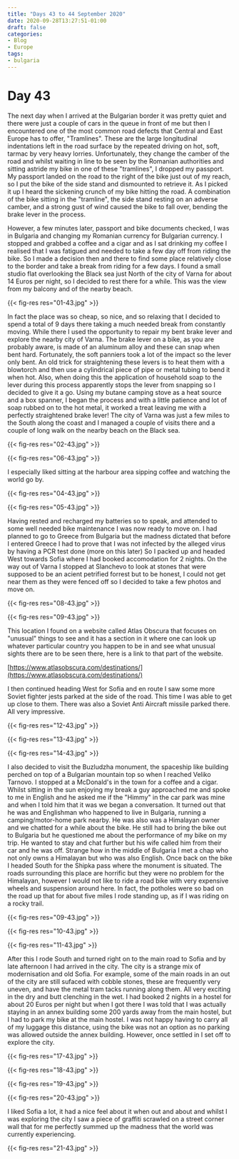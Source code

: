 ```yaml
---
title: "Days 43 to 44 September 2020"
date: 2020-09-28T13:27:51-01:00
draft: false
categories:
- Blog
- Europe
tags:
- bulgaria
---
```


# Day 43

The next day when I arrived at the Bulgarian border it was pretty quiet and there were just a couple of cars in the queue in front of me but then I encountered one of the most common road defects that Central and East Europe has to offer, "Tramlines". These are the large longitudinal indentations left in the road surface by the repeated driving on hot, soft, tarmac by very heavy lorries. Unfortunately, they change the camber of the road and whilst waiting in line to be seen by the Romanian authorities and sitting astride my bike in one of these "tramlines", I dropped my passport. My passport landed on the road to the right of the bike just out of my reach, so I put the bike of the side stand and dismounted to retrieve it. As I picked it up I heard the sickening crunch of my bike hitting the road. A combination of the bike sitting in the "tramline", the side stand resting on an adverse camber, and a strong gust of wind caused the bike to fall over, bending the brake lever in the process. 

However, a few minutes later, passport and bike documents checked, I was in Bulgaria and changing my Romanian currency for Bulgarian currency. I stopped and grabbed a coffee and a cigar and as I sat drinking my coffee I realised that I was fatigued and needed to take a few day off from riding the bike. So I made a decision then and there to find some place relatively close to the border and take a break from riding for a few days. I found a small studio flat overlooking the Black sea just North of the city of Varna for about 14 Euros per night, so I decided to rest there for a while. This was the view from my balcony and of the nearby beach.

{{< fig-res res="01-43.jpg" >}}

<!--more-->

In fact the place was so cheap, so nice, and so relaxing that I decided to spend a total of 9 days there taking a much needed break from constantly moving. While there I used the opportunity to repair my bent brake lever and explore the nearby city of Varna. The brake lever on a bike, as you are probably aware, is made of an aluminum alloy and these can snap when bent hard. Fortunately, the soft panniers took a lot of the impact so the lever only bent. An old trick for straightening these levers is to heat them with a blowtorch and then use a cylindrical piece of pipe or metal tubing to bend it when hot. Also, when doing this the application of household soap to the lever during this process apparently stops the lever from snapping so I decided to give it a go. Using my butane camping stove as a heat source and a box spanner, I began the process and with a little patience and lot of soap rubbed on to the hot metal, it worked a treat leaving me with a perfectly straightened brake lever! The city of Varna was just a few miles to the South along the coast and I managed a couple of visits there and a couple of long walk on the nearby beach on the Black sea. 

{{< fig-res res="02-43.jpg" >}}

{{< fig-res res="06-43.jpg" >}}

I especially liked sitting at the harbour area sipping coffee and watching the world go by. 

{{< fig-res res="04-43.jpg" >}}

{{< fig-res res="05-43.jpg" >}}

Having rested and recharged my batteries so to speak, and attended to some well needed bike maintenance I was now ready to move on. I had planned to go to Greece from Bulgaria but the madness dictated that before I entered Greece I had to prove that I was not infected by the alleged virus by having a PCR test done (more on this later) So I packed up and headed West towards Sofia where I had booked accomodation for 2 nights. On the way out of Varna I stopped at Slanchevo to look at stones that were supposed to be an acient petrified forrest but to be honest, I could not get near them as they were fenced off so I decided to take a few photos and move on.

{{< fig-res res="08-43.jpg" >}}

{{< fig-res res="09-43.jpg" >}}

This location I found on a website called Atlas Obscura that focuses on "unusual" things to see and it has a section in it where one can look up whatever particular country you happen to be in and see what unusual sights there are to be seen there, here is a link to that part of the website. 

[https://www.atlasobscura.com/destinations/](https://www.atlasobscura.com/destinations/)

I then continued heading West for Sofia and en route I saw some more Soviet fighter jests parked at the side of the road. This time I was able to get up close to them. There was also a Soviet Anti Aircraft missile parked there. All very impressive.

{{< fig-res res="12-43.jpg" >}}

{{< fig-res res="13-43.jpg" >}}

{{< fig-res res="14-43.jpg" >}}

I also decided to visit the Buzludzha monument, the spaceship like building perched on top of a Bulgarian mountain top so when I reached Veliko Tarnovo. I stopped at a McDonald's in the town for a coffee and a cigar. Whilst sitting in the sun enjoying my break a guy approached me and spoke to me in English and he asked me if the "Himmy" in the car park was mine and when I told him that it was we began a conversation. It turned out that he was and Englishman who happened to live in Bulgaria, running a camping/motor-home park nearby. He was also was a Himalayan owner and we chatted for a while about the bike. He still had to bring the bike out to Bulgaria but he questioned me about the performance of my bike on my trip. He wanted to stay and chat further but his wife called him from their car and he was off. Strange how in the middle of Bulgaria I met a chap who not only owns a Himalayan but who was also English. Once back on the bike I headed South for the Shipka pass where the monument is situated. The roads surrounding this place are horrific but they were no problem for the Himalayan, however I would not like to ride a road bike with very expensive wheels and suspension around here. In fact, the potholes were so bad on the road up that for about five miles I rode standing up, as if I was riding on a rocky trail.

{{< fig-res res="09-43.jpg" >}}

{{< fig-res res="10-43.jpg" >}}

{{< fig-res res="11-43.jpg" >}}

After this I rode South and turned right on to the main road to Sofia and by late afternoon I had arrived in the city. The city is a strange mix of modernisation and old Sofia. For example, some of the main roads in an out of the city are still sufaced with cobble stones, these are frequently very uneven, and have the metal tram tacks running along them. All very exciting in the dry and butt clenching in the wet. I had booked 2 nights in a hostel for about 20 Euros per night but when I got there I was told that I was actually staying in an annex building some 200 yards away from the main hostel, but I had to park my bike at the main hostel. I was not happy having to carry all of my luggage this distance, using the bike was not an option as no parking was allowed outside the annex building. However, once settled in I set off to explore the city.

{{< fig-res res="17-43.jpg" >}}

{{< fig-res res="18-43.jpg" >}}

{{< fig-res res="19-43.jpg" >}}

{{< fig-res res="20-43.jpg" >}}

I liked Sofia a lot, it had a nice feel about it when out and about and whilst I was exploring the city I saw a piece of graffiti scrawled on a street corner wall that for me perfectly summed up the madness that the world was currently experiencing.

{{< fig-res res="21-43.jpg" >}}